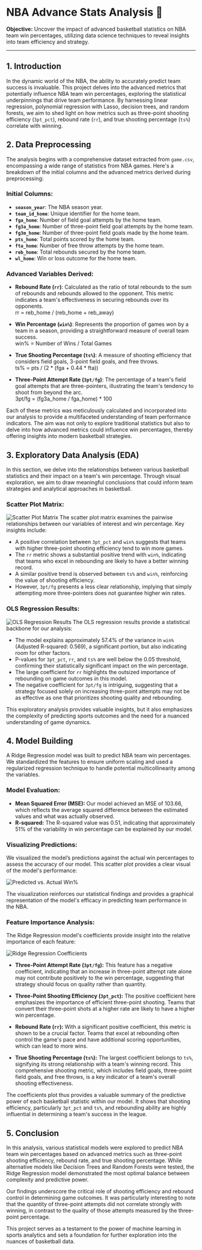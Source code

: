 # NBA Advance Stats Analysis 🏀

**Objective:** Uncover the impact of advanced basketball statistics on NBA team win percentages, utilizing data science techniques to reveal insights into team efficiency and strategy.

---

## 1. Introduction

In the dynamic world of the NBA, the ability to accurately predict team success is invaluable. This project delves into the advanced metrics that potentially influence NBA team win percentages, exploring the statistical underpinnings that drive team performance. By harnessing linear regression, polynomial regression with Lasso, decision trees, and random forests, we aim to shed light on how metrics such as three-point shooting efficiency (`3pt_pct`), rebound rate (`rr`), and true shooting percentage (`ts%`) correlate with winning.

## 2. Data Preprocessing

The analysis begins with a comprehensive dataset extracted from `game.csv`, encompassing a wide range of statistics from NBA games. Here's a breakdown of the initial columns and the advanced metrics derived during preprocessing:

### Initial Columns:
- **`season_year`**: The NBA season year.
- **`team_id_home`**: Unique identifier for the home team.
- **`fga_home`**: Number of field goal attempts by the home team.
- **`fg3a_home`**: Number of three-point field goal attempts by the home team.
- **`fg3m_home`**: Number of three-point field goals made by the home team.
- **`pts_home`**: Total points scored by the home team.
- **`fta_home`**: Number of free throw attempts by the home team.
- **`reb_home`**: Total rebounds secured by the home team.
- **`wl_home`**: Win or loss outcome for the home team.

### Advanced Variables Derived:
- **Rebound Rate (`rr`)**: Calculated as the ratio of total rebounds to the sum of rebounds and rebounds allowed to the opponent. This metric indicates a team's effectiveness in securing rebounds over its opponents.  
rr = reb_home / (reb_home + reb_away)

- **Win Percentage (`win%`)**: Represents the proportion of games won by a team in a season, providing a straightforward measure of overall team success.  
win% = Number of Wins / Total Games

- **True Shooting Percentage (`ts%`)**: A measure of shooting efficiency that considers field goals, 3-point field goals, and free throws.  
ts% = pts / (2 * (fga + 0.44 * fta))

- **Three-Point Attempt Rate (`3pt/fg`)**: The percentage of a team's field goal attempts that are three-pointers, illustrating the team's tendency to shoot from beyond the arc.  
3pt/fg = (fg3a_home / fga_home) * 100


Each of these metrics was meticulously calculated and incorporated into our analysis to provide a multifaceted understanding of team performance indicators. The aim was not only to explore traditional statistics but also to delve into how advanced metrics could influence win percentages, thereby offering insights into modern basketball strategies.

## 3. Exploratory Data Analysis (EDA)

In this section, we delve into the relationships between various basketball statistics and their impact on a team's win percentage. Through visual exploration, we aim to draw meaningful conclusions that could inform team strategies and analytical approaches in basketball.

### Scatter Plot Matrix: 
![Scatter Plot Matrix](Plots/scatter.png)
The scatter plot matrix examines the pairwise relationships between our variables of interest and win percentage. Key insights include:
- A positive correlation between `3pt_pct` and `win%` suggests that teams with higher three-point shooting efficiency tend to win more games.
- The `rr` metric shows a substantial positive trend with `win%`, indicating that teams who excel in rebounding are likely to have a better winning record.
- A similar positive trend is observed between `ts%` and `win%`, reinforcing the value of shooting efficiency.
- However, `3pt/fg` presents a less clear relationship, implying that simply attempting more three-pointers does not guarantee higher win rates.

### OLS Regression Results: 
![OLS Regression Results](Plots/OLS_Regression_Results.png)
The OLS regression results provide a statistical backbone for our analysis:
- The model explains approximately 57.4% of the variance in `win%` (Adjusted R-squared: 0.569), a significant portion, but also indicating room for other factors.
- P-values for `3pt_pct`, `rr`, and `ts%` are well below the 0.05 threshold, confirming their statistically significant impact on the win percentage.
- The large coefficient for `rr` highlights the outsized importance of rebounding on game outcomes in this model.
- The negative coefficient for `3pt/fg` is intriguing, suggesting that a strategy focused solely on increasing three-point attempts may not be as effective as one that prioritizes shooting quality and rebounding.

This exploratory analysis provides valuable insights, but it also emphasizes the complexity of predicting sports outcomes and the need for a nuanced understanding of game dynamics.

## 4. Model Building

A Ridge Regression model was built to predict NBA team win percentages. We standardized the features to ensure uniform scaling and used a regularized regression technique to handle potential multicollinearity among the variables.

### Model Evaluation:
- **Mean Squared Error (MSE):** Our model achieved an MSE of 103.66, which reflects the average squared difference between the estimated values and what was actually observed.
- **R-squared:** The R-squared value was 0.51, indicating that approximately 51% of the variability in win percentage can be explained by our model. 

### Visualizing Predictions:
We visualized the model’s predictions against the actual win percentages to assess the accuracy of our model. This scatter plot provides a clear visual of the model's performance:

![Predicted vs. Actual Win%](Plots/predicted.png)

The visualization reinforces our statistical findings and provides a graphical representation of the model's efficacy in predicting team performance in the NBA.

### Feature Importance Analysis:

The Ridge Regression model's coefficients provide insight into the relative importance of each feature:

![Ridge Regression Coefficients](Plots/Coefficient.png)

- **Three-Point Attempt Rate (`3pt/fg`):** This feature has a negative coefficient, indicating that an increase in three-point attempt rate alone may not contribute positively to the win percentage, suggesting that strategy should focus on quality rather than quantity.
  
- **Three-Point Shooting Efficiency (`3pt_pct`):** The positive coefficient here emphasizes the importance of efficient three-point shooting. Teams that convert their three-point shots at a higher rate are likely to have a higher win percentage.

- **Rebound Rate (`rr`):** With a significant positive coefficient, this metric is shown to be a crucial factor. Teams that excel at rebounding often control the game's pace and have additional scoring opportunities, which can lead to more wins.

- **True Shooting Percentage (`ts%`):** The largest coefficient belongs to `ts%`, signifying its strong relationship with a team's winning record. This comprehensive shooting metric, which includes field goals, three-point field goals, and free throws, is a key indicator of a team's overall shooting effectiveness.

The coefficients plot thus provides a valuable summary of the predictive power of each basketball statistic within our model. It shows that shooting efficiency, particularly `3pt_pct` and `ts%`, and rebounding ability are highly influential in determining a team's success in the league.


## 5. Conclusion

In this analysis, various statistical models were explored to predict NBA team win percentages based on advanced metrics such as three-point shooting efficiency, rebound rate, and true shooting percentage. While alternative models like Decision Trees and Random Forests were tested, the Ridge Regression model demonstrated the most optimal balance between complexity and predictive power.

Our findings underscore the critical role of shooting efficiency and rebound control in determining game outcomes. It was particularly interesting to note that the quantity of three-point attempts did not correlate strongly with winning, in contrast to the quality of those attempts measured by the three-point percentage.

This project serves as a testament to the power of machine learning in sports analytics and sets a foundation for further exploration into the nuances of basketball data.
